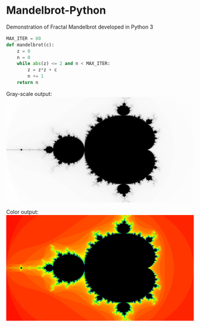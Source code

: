 # Mandelbrot-Python
Demonstration of Fractal Mandelbrot developed in Python 3


```python
MAX_ITER = 80
def mandelbrot(c):
    z = 0
    n = 0
    while abs(z) <= 2 and n < MAX_ITER:
        z = z*z + c
        n += 1
    return n
```
Gray-scale output:
![alt text](output-gray.png)

Color output:
![alt text](output-color.png)
